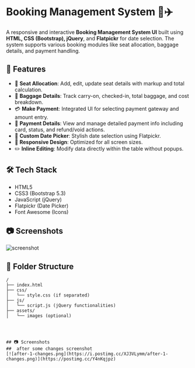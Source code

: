 # Booking Management System 🧾✈️

A responsive and interactive **Booking Management System UI** built using **HTML, CSS (Bootstrap), jQuery**, and **Flatpickr** for date selection. The system supports various booking modules like seat allocation, baggage details, and payment handling.

## 🚀 Features

- 🎫 **Seat Allocation**: Add, edit, update seat details with markup and total calculation.
- 🧳 **Baggage Details**: Track carry-on, checked-in, total baggage, and cost breakdown.
- 💳 **Make Payment**: Integrated UI for selecting payment gateway and amount entry.
- 📃 **Payment Details**: View and manage detailed payment info including card, status, and refund/void actions.
- 📅 **Custom Date Picker**: Stylish date selection using Flatpickr.
- 📱 **Responsive Design**: Optimized for all screen sizes.
- ✏️ **Inline Editing**: Modify data directly within the table without popups.

## 🛠 Tech Stack

- HTML5
- CSS3 (Bootstrap 5.3)
- JavaScript (jQuery)
- Flatpickr (Date Picker)
- Font Awesome (Icons)

## 📷 Screenshots
![screenshot](https://github.com/user-attachments/assets/387e71b7-032c-4c32-b1b7-3b9622f88065)



## 📂 Folder Structure

```plaintext
/
├── index.html
├── css/
│   └── style.css (if separated)
├── js/
│   └── script.js (jQuery functionalities)
├── assets/
│   └── images (optional)




## 📷 Screenshots
##  after some changes screenshot
[![after-1-changes.png](https://i.postimg.cc/XJ3VLymm/after-1-changes.png)](https://postimg.cc/Y4nKqjpz)










